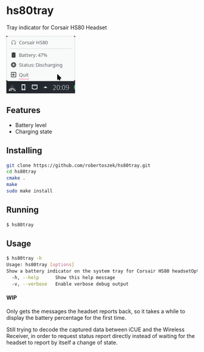 # hs80tray

Tray indicator for Corsair HS80 Headset

![Tray indicator](tray.png)

## Features

- Battery level
- Charging state

## Installing

```bash
git clone https://github.com/robertoszek/hs80tray.git
cd hs80tray
cmake .
make
sudo make install
```

## Running
```bash
$ hs80tray
```

## Usage

```bash
$ hs80tray -h
Usage: hs80tray [options]
Show a battery indicator on the system tray for Corsair HS80 headsetOptions:
  -h, --help      Show this help message
  -v, --verbose   Enable verbose debug output
```

#### WIP
Only gets the messages the headset reports back, so it takes a while to display the battery percentage for the first time.

Still trying to decode the captured data between iCUE and the Wireless Receiver, in order to request status report directly instead of waiting for the headset to report by itself a change of state.
